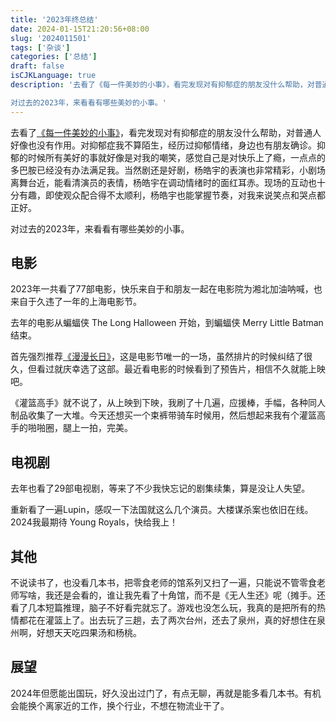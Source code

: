 ```yaml
---
title: '2023年终总结'
date: 2024-01-15T21:20:56+08:00
slug: '2024011501'
tags: ['杂谈']
categories: ['总结']
draft: false
isCJKLanguage: true
description: '去看了《每一件美妙的小事》，看完发现对有抑郁症的朋友没什么帮助，对普通人好像也没有作用。对抑郁症我不算陌生，经历过抑郁情绪，身边也有朋友确诊。抑郁的时候所有美好的事就好像是对我的嘲笑，感觉自己是对快乐上了瘾，一点点的多巴胺已经没有办法满足我。当然剧还是好剧，杨皓宇的表演也非常精彩，小剧场离舞台近，能看清演员的表情，杨皓宇在调动情绪时的面红耳赤。现场的互动也十分有趣，即使观众配合得不太顺利，杨皓宇也能掌握节奏，对我来说笑点和哭点都正好。

对过去的2023年，来看看有哪些美妙的小事。'
---
```


去看了[《每一件美妙的小事》][]，看完发现对有抑郁症的朋友没什么帮助，对普通人好像也没有作用。对抑郁症我不算陌生，经历过抑郁情绪，身边也有朋友确诊。抑郁的时候所有美好的事就好像是对我的嘲笑，感觉自己是对快乐上了瘾，一点点的多巴胺已经没有办法满足我。当然剧还是好剧，杨皓宇的表演也非常精彩，小剧场离舞台近，能看清演员的表情，杨皓宇在调动情绪时的面红耳赤。现场的互动也十分有趣，即使观众配合得不太顺利，杨皓宇也能掌握节奏，对我来说笑点和哭点都正好。

对过去的2023年，来看看有哪些美妙的小事。

## 电影

2023年一共看了77部电影，快乐来自于和朋友一起在电影院为湘北加油呐喊，也来自于久违了一年的上海电影节。

去年的电影从蝙蝠侠 The Long Halloween 开始，到蝙蝠侠 Merry Little Batman 结束。

首先强烈推荐[《漫漫长日》][]，这是电影节唯一的一场，虽然排片的时候纠结了很久，但看过就庆幸选了这部。最近看电影的时候看到了预告片，相信不久就能上映吧。

《灌篮高手》就不说了，从上映到下映，我刷了十几遍，应援棒，手幅，各种同人制品收集了一大堆。今天还想买一个束裤带骑车时候用，然后想起来我有个灌篮高手的啪啪圈，腿上一拍，完美。

## 电视剧

去年也看了29部电视剧，等来了不少我快忘记的剧集续集，算是没让人失望。

重新看了一遍Lupin，感叹一下法国就这么几个演员。大楼谋杀案也依旧在线。2024我最期待 Young Royals，快给我上！

## 其他

不说读书了，也没看几本书，把零食老师的馆系列又扫了一遍，只能说不管零食老师写啥，我还是会看的，谁让我先看了十角馆，而不是《无人生还》呢（摊手。还看了几本短篇推理，脑子不好看完就忘了。游戏也没怎么玩，我真的是把所有的热情都花在灌篮上了。出去玩了三趟，去了两次台州，还去了泉州，真的好想住在泉州啊，好想天天吃四果汤和杨桃。

## 展望

2024年但愿能出国玩，好久没出过门了，有点无聊，再就是能多看几本书。有机会能换个离家近的工作，换个行业，不想在物流业干了。

[《漫漫长日》]: https://blog.notomorrow.club/posts/2023/06/2023061501/
[《每一件美妙的小事》]: https://www.douban.com/location/drama/26810823/
